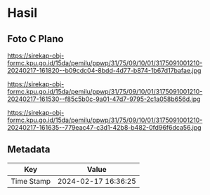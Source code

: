 # Hasil

## Foto C Plano

https://sirekap-obj-formc.kpu.go.id/15da/pemilu/ppwp/31/75/09/10/01/3175091001210-20240217-161820--b09cdc04-8bdd-4d77-b874-1b67d17bafae.jpg

https://sirekap-obj-formc.kpu.go.id/15da/pemilu/ppwp/31/75/09/10/01/3175091001210-20240217-161530--f85c5b0c-9a01-47d7-9795-2c1a058b656d.jpg

https://sirekap-obj-formc.kpu.go.id/15da/pemilu/ppwp/31/75/09/10/01/3175091001210-20240217-161635--779eac47-c3d1-42b8-b482-0fd96f6dca56.jpg


## Metadata

| Key        | Value               |
| ---------- | ------------------- |
| Time Stamp | 2024-02-17 16:36:25 |



